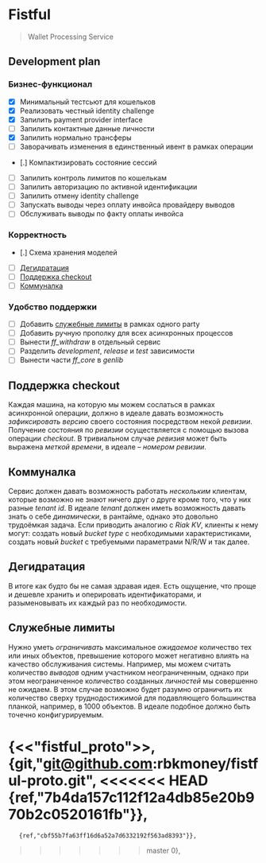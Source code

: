 # Fistful

> Wallet Processing Service

## Development plan

### Бизнес-функционал

* [x] Минимальный тестсьют для кошельков
* [x] Реализовать честный identity challenge
* [x] Запилить payment provider interface
* [ ] Запилить контактные данные личности
* [x] Запилить нормально трансферы
* [ ] Заворачивать изменения в единственный ивент в рамках операции
* [.] Компактизировать состояние сессий
* [ ] Запилить контроль лимитов по кошелькам
* [ ] Запилить авторизацию по активной идентификации
* [ ] Запилить отмену identity challenge
* [ ] Запускать выводы через оплату инвойса провайдеру выводов
* [ ] Обслуживать выводы по факту оплаты инвойса

### Корректность

* [.] Схема хранения моделей
* [ ] [Дегидратация](#дегидратация)
* [ ] [Поддержка checkout](#поддержка-checkout)
* [ ] [Коммуналка](#коммуналка)

### Удобство поддержки

* [ ] Добавить [служебные лимиты](#служебные-лимиты) в рамках одного party
* [ ] Добавить ручную прополку для всех асинхронных процессов
* [ ] Вынести _ff_withdraw_ в отдельный сервис
* [ ] Разделить _development_, _release_ и _test_ зависимости
* [ ] Вынести части _ff_core_ в _genlib_

## Поддержка checkout

Каждая машина, на которую мы можем сослаться в рамках асинхронной операции, должно в идеале давать возможность _зафиксировать версию_ своего состояния посредством некой _ревизии_. Получение состояния по _ревизии_ осуществляется с помощью вызова операции _checkout_. В тривиальном случае _ревизия_ может быть выражена _меткой времени_, в идеале – _номером ревизии_.

## Коммуналка

Сервис должен давать возможность работать _нескольким_ клиентам, которые возможно не знают ничего друг о друге кроме того, что у них разные _tenant id_. В идеале _tenant_ должен иметь возможность давать знать о себе _динамически_, в рантайме, однако это довольно трудоёмкая задача. Если приводить аналогию с _Riak KV_, клиенты к нему могут: создать новый _bucket type_ с необходимыми характеристиками, создать новый _bucket_ с требуемыми параметрами N/R/W и так далее.

## Дегидратация

В итоге как будто бы не самая здравая идея. Есть ощущение, что проще и дешевле хранить и оперировать идентификаторами, и разыменовывать их каждый раз по необходимости.

## Служебные лимиты

Нужно уметь _ограничивать_ максимальное _ожидаемое_ количество тех или иных объектов, превышение которого может негативно влиять на качество обслуживания системы. Например, мы можем считать количество _выводов_ одним участником неограниченным, однако при этом неограниченное количество созданных _личностей_ мы совершенно не ожидаем. В этом случае возможно будет разумно ограничить их количество сверху труднодостижимой для подавляющего большинства планкой, например, в 1000 объектов. В идеале подобное должно быть точечно конфигурируемым.

 {<<"fistful_proto">>,
  {git,"git@github.com:rbkmoney/fistful-proto.git",
<<<<<<< HEAD
       {ref,"7b4da157c112f12a4db85e20b970b2c0520161fb"}},
=======
       {ref,"cbf55b7fa63ff16d6a52a7d6332192f563ad8393"}},
>>>>>>> master
  0},